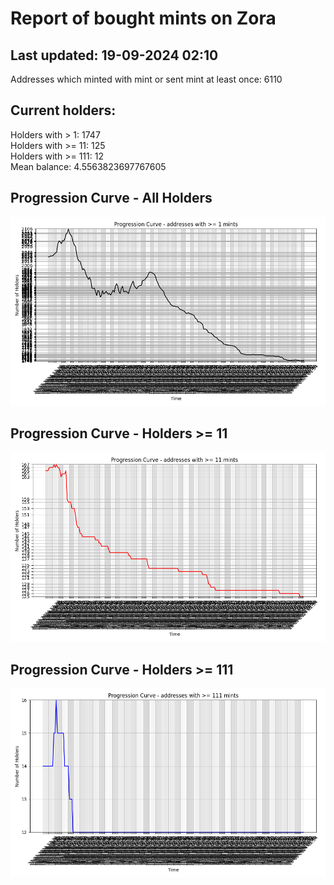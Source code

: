 # Report of bought mints on Zora
## Last updated: 19-09-2024 02:10
Addresses which minted with mint or sent mint at least once: 6110

## Current holders:
Holders with > 1: 1747  
Holders with >= 11: 125  
Holders with >= 111: 12  
Mean balance: 4.5563823697767605  

## Progression Curve - All Holders
![addresses with >= 1 mint](progression_curve_all.png)
## Progression Curve - Holders >= 11
![addresses with >= 11 mints](progression_curve_gt_11.png)
## Progression Curve - Holders >= 111
![addresses with >= 111 mints](progression_curve_gt_111.png)
